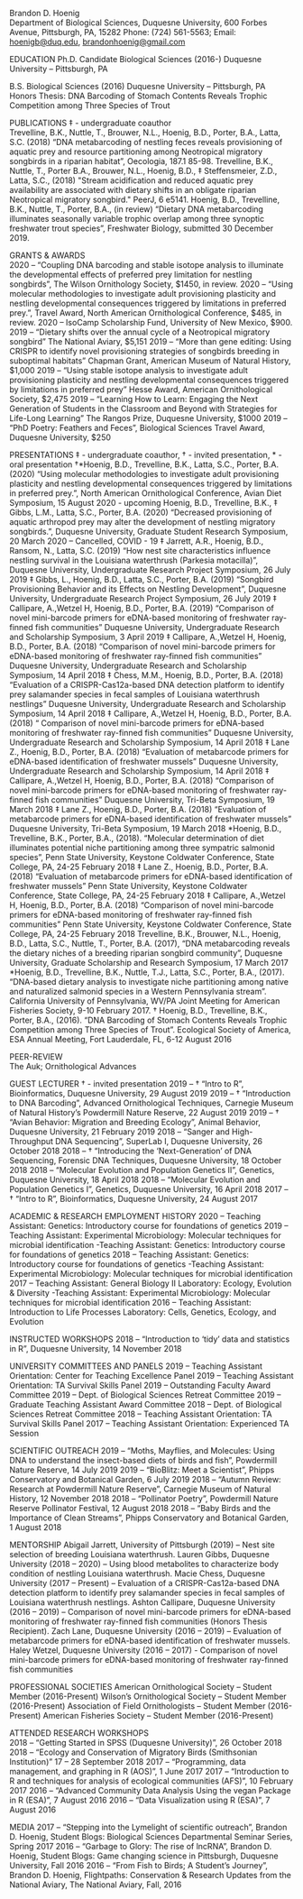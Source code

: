 Brandon D. Hoenig 				
Department of Biological Sciences, Duquesne University, 600 Forbes Avenue, Pittsburgh, PA, 15282
Phone: (724) 561-5563; Email: hoenigb@duq.edu, brandonhoenig@gmail.com 

EDUCATION
Ph.D. Candidate	Biological Sciences (2016-)
			Duquesne University – Pittsburgh, PA
				
B.S.			Biological Sciences (2016)
Duquesne University – Pittsburgh, PA
Honors Thesis: DNA Barcoding of Stomach Contents Reveals Trophic Competition among Three Species of Trout

PUBLICATIONS 							            ‡ - undergraduate coauthor	          
Trevelline, B.K., Nuttle, T., Brouwer, N.L., Hoenig, B.D., Porter, B.A., Latta, S.C. (2018) “DNA metabarcoding of nestling feces reveals provisioning of aquatic prey and resource partitioning among Neotropical migratory songbirds in a riparian habitat”, Oecologia, 187.1 85-98.
Trevelline, B.K., Nuttle, T., Porter B.A., Brouwer, N.L., Hoenig, B.D., ‡ Steffensmeier, Z.D., Latta, S.C., (2018) "Stream acidification and reduced aquatic prey availability are associated with dietary shifts in an obligate riparian Neotropical migratory songbird." PeerJ, 6 e5141.
Hoenig, B.D., Trevelline, B.K., Nuttle, T., Porter, B.A., (in review) “Dietary DNA metabarcoding illuminates seasonally variable trophic overlap among three synoptic freshwater trout species”, Freshwater Biology, submitted 30 December 2019.

GRANTS & AWARDS						             	          
2020 – “Coupling DNA barcoding and stable isotope analysis to illuminate the developmental effects of preferred prey limitation for nestling songbirds”, The Wilson Ornithology Society, $1450, in review. 
2020 – “Using molecular methodologies to investigate adult provisioning plasticity and nestling developmental consequences triggered by limitations in preferred prey.”, Travel Award, North American Ornithological Conference, $485, in review. 
2020 –   IsoCamp Scholarship Fund, University of New Mexico, $900. 
2019 – “Dietary shifts over the annual cycle of a Neotropical migratory songbird” The National Aviary, $5,151
2019 – “More than gene editing: Using CRISPR to identify novel provisioning strategies of songbirds breeding in suboptimal habitats” Chapman Grant, American Museum of Natural History, $1,000
2019 – “Using stable isotope analysis to investigate adult provisioning plasticity and nestling developmental consequences triggered by limitations in preferred prey” Hesse Award, American Ornithological Society, $2,475
2019 – “Learning How to Learn: Engaging the Next Generation of Students in the Classroom and Beyond with Strategies for Life-Long Learning” The Rangos Prize, Duquesne University, $1000
2019 – “PhD Poetry: Feathers and Feces”, Biological Sciences Travel Award, Duquesne University, $250

PRESENTATIONS   		            ‡ - undergraduate coauthor, † - invited presentation, * - oral presentation
†*Hoenig, B.D., Trevelline, B.K., Latta, S.C., Porter, B.A. (2020) “Using molecular methodologies to investigate adult provisioning plasticity and nestling developmental consequences triggered by limitations in preferred prey.”, North American Ornithological Conference, Avian Diet Symposium, 15 August 2020 - upcoming
Hoenig, B.D., Trevelline, B.K., ‡ Gibbs, L.M., Latta, S.C., Porter, B.A. (2020) “Decreased provisioning of aquatic arthropod prey may alter the development of nestling migratory songbirds.”, Duquesne University, Graduate Student Research Symposium, 20 March 2020 – Cancelled, COVID - 19
‡ Jarrett, A.R., Hoenig, B.D., Ransom, N., Latta, S.C. (2019) “How nest site characteristics influence nestling survival in the Louisiana waterthrush (Parkesia motacilla)”, Duquesne University, Undergraduate Research Project Symposium, 26 July 2019
‡ Gibbs, L., Hoenig, B.D., Latta, S.C., Porter, B.A. (2019) “Songbird Provisioning Behavior and its Effects on Nestling Development”, Duquesne University, Undergraduate Research Project Symposium, 26 July 2019
‡ Callipare, A.,Wetzel H, Hoenig, B.D., Porter, B.A. (2019) “Comparison of novel mini-barcode primers for eDNA-based monitoring of freshwater ray-finned fish communities” Duquesne University, Undergraduate Research and Scholarship Symposium, 3 April 2019
‡ Callipare, A.,Wetzel H, Hoenig, B.D., Porter, B.A. (2018) “Comparison of novel mini-barcode primers for eDNA-based monitoring of freshwater ray-finned fish communities” Duquesne University, Undergraduate Research and Scholarship Symposium, 14 April 2018
‡ Chess, M.M., Hoenig, B.D., Porter, B.A. (2018) “Evaluation of a CRISPR-Cas12a-based DNA detection platform to identify prey salamander species in fecal samples of Louisiana waterthrush nestlings” Duquesne University, Undergraduate Research and Scholarship Symposium, 14 April 2018
‡ Callipare, A.,Wetzel H, Hoenig, B.D., Porter, B.A. (2018) “ Comparison of novel mini-barcode primers for eDNA-based monitoring of freshwater ray-finned fish communities” Duquesne University, Undergraduate Research and Scholarship Symposium, 14 April 2018
‡ Lane Z., Hoenig, B.D., Porter, B.A. (2018) “Evaluation of metabarcode primers for eDNA-based identification of freshwater mussels” Duquesne University, Undergraduate Research and Scholarship Symposium, 14 April 2018
‡ Callipare, A.,Wetzel H, Hoenig, B.D., Porter, B.A. (2018) “Comparison of novel mini-barcode primers for eDNA-based monitoring of freshwater ray-finned fish communities” Duquesne University, Tri-Beta Symposium, 19 March 2018
‡ Lane Z., Hoenig, B.D., Porter, B.A. (2018) “Evaluation of metabarcode primers for eDNA-based identification of freshwater mussels” Duquesne University, Tri-Beta Symposium, 19 March 2018
*Hoenig, B.D., Trevelline, B.K., Porter, B.A., (2018). “Molecular determination of diet illuminates potential niche partitioning among three sympatric salmonid species”, Penn State University, Keystone Coldwater Conference, State College, PA, 24-25 February 2018
‡ Lane Z., Hoenig, B.D., Porter, B.A. (2018) “Evaluation of metabarcode primers for eDNA-based identification of freshwater mussels” Penn State University, Keystone Coldwater Conference, State College, PA, 24-25 February 2018
‡ Callipare, A.,Wetzel H, Hoenig, B.D., Porter, B.A. (2018) “Comparison of novel mini-barcode primers for eDNA-based monitoring of freshwater ray-finned fish communities” Penn State University, Keystone Coldwater Conference, State College, PA, 24-25 February 2018
Trevelline, B.K., Brouwer, N.L., Hoenig, B.D., Latta, S.C., Nuttle, T., Porter, B.A. (2017), “DNA metabarcoding reveals the dietary niches of a breeding riparian songbird community”, Duquesne University, Graduate Scholarship and Research Symposium, 17 March 2017
*Hoenig, B.D., Trevelline, B.K., Nuttle, T.J., Latta, S.C., Porter, B.A., (2017). “DNA-based dietary analysis to investigate niche partitioning among native and naturalized salmonid species in a Western Pennsylvania stream”. California University of Pennsylvania, WV/PA Joint Meeting for American Fisheries Society, 9-10 February 2017. 
† Hoenig, B.D., Trevelline, B.K., Porter, B.A., (2016). “DNA Barcoding of Stomach Contents Reveals Trophic Competition among Three Species of Trout”. Ecological Society of America, ESA Annual Meeting, Fort Lauderdale, FL, 6-12 August 2016

PEER-REVIEW							        
The Auk; Ornithological Advances



GUEST LECTURER								        † - invited presentation
2019 – † “Intro to R”, Bioinformatics, Duquesne University, 29 August 2019
2019 – † “Introduction to DNA Barcoding”, Advanced Ornithological Techniques, Carnegie Museum of Natural History’s Powdermill Nature Reserve, 22 August 2019 
2019 – † “Avian Behavior: Migration and Breeding Ecology”, Animal Behavior, Duquesne University, 21 February 2019
2018 – “Sanger and High-Throughput DNA Sequencing”, SuperLab I, Duquesne University, 26 October 2018
2018 – † “Introducing the ‘Next-Generation’ of DNA Sequencing, Forensic DNA Techniques, Duquesne University, 18 October 2018
2018 – “Molecular Evolution and Population Genetics II”, Genetics, Duquesne University, 18 April 2018
2018 – “Molecular Evolution and Population Genetics I”, Genetics, Duquesne University, 16 April 2018
2017 –  † “Intro to R”, Bioinformatics, Duquesne University, 24 August 2017

ACADEMIC & RESEARCH EMPLOYMENT HISTORY
2020 – Teaching Assistant: Genetics: Introductory course for foundations of genetics
2019 – Teaching Assistant: Experimental Microbiology: Molecular techniques for microbial identification
             -Teaching Assistant: Genetics: Introductory course for foundations of genetics
2018 – Teaching Assistant: Genetics: Introductory course for foundations of genetics
-Teaching Assistant: Experimental Microbiology: Molecular techniques for microbial identification 
2017 – Teaching Assistant: General Biology II Laboratory: Ecology, Evolution & Diversity
-Teaching Assistant: Experimental Microbiology: Molecular techniques for microbial identification 
2016 – Teaching Assistant: Introduction to Life Processes Laboratory: Cells, Genetics, Ecology, and Evolution

INSTRUCTED WORKSHOPS
2018 – “Introduction to ‘tidy’ data and statistics in R”, Duquesne University, 14 November 2018

UNIVERSITY COMMITTEES AND PANELS
2019 – Teaching Assistant Orientation: Center for Teaching Excellence Panel
2019 – Teaching Assistant Orientation: TA Survival Skills Panel
2019 – Outstanding Faculty Award Committee
2019 – Dept. of Biological Sciences Retreat Committee
2019 – Graduate Teaching Assistant Award Committee 
2018 – Dept. of Biological Sciences Retreat Committee
2018 – Teaching Assistant Orientation: TA Survival Skills Panel
2017 – Teaching Assistant Orientation: Experienced TA Session 

SCIENTIFIC OUTREACH
2019 – “Moths, Mayflies, and Molecules: Using DNA to understand the insect-based diets of birds and fish”, Powdermill Nature Reserve, 14 July 2019
2019 – “BioBlitz: Meet a Scientist”, Phipps Conservatory and Botanical Garden, 6 July 2019
2018 – “Autumn Review: Research at Powdermill Nature Reserve”, Carnegie Museum of Natural History, 12 November 2018
2018 – “Pollinator Poetry”, Powdermill Nature Reserve Pollinator Festival, 12 August 2018
2018 – “Baby Birds and the Importance of Clean Streams”, Phipps Conservatory and Botanical Garden, 1 August 2018





MENTORSHIP
Abigail Jarrett, University of Pittsburgh (2019) – Nest site selection of breeding Louisiana waterthrush. 
Lauren Gibbs, Duquesne University (2018 – 2020) – Using blood metabolites to characterize body condition of nestling Louisiana waterthrush. 
Macie Chess, Duquesne University (2017 – Present) – Evaluation of a CRISPR-Cas12a-based DNA detection platform to identify prey salamander species in fecal samples of Louisiana waterthrush nestlings. 
Ashton Callipare, Duquesne University (2016 – 2019) – Comparison of novel mini-barcode primers for eDNA-based monitoring of freshwater ray-finned fish communities (Honors Thesis Recipient).
Zach Lane, Duquesne University (2016 – 2019) – Evaluation of metabarcode primers for eDNA-based identification of freshwater mussels.
Haley Wetzel, Duquesne University (2016 – 2017) - Comparison of novel mini-barcode primers for eDNA-based monitoring of freshwater ray-finned fish communities

PROFESSIONAL SOCIETIES
American Ornithological Society – Student Member (2016-Present)
Wilson’s Ornithological Society – Student Member (2016-Present)
Association of Field Ornithologists – Student Member (2016-Present)
American Fisheries Society – Student Member (2016-Present) 

ATTENDED RESEARCH WORKSHOPS 							                  
2018 – “Getting Started in SPSS (Duquesne University)”, 26 October 2018
2018 – “Ecology and Conservation of Migratory Birds (Smithsonian Institution)” 17 – 28 September 2018
2017 – “Programming, data management, and graphing in R (AOS)”, 1 June 2017 
2017 – “Introduction to R and techniques for analysis of ecological communities (AFS)”, 10 February 2017
2016 – “Advanced Community Data Analysis Using the vegan Package in R (ESA)”, 7 August 2016
2016 – “Data Visualization using R (ESA)”, 7 August 2016

MEDIA
2017 – “Stepping into the Lymelight of scientific outreach”, Brandon D. Hoenig, Student Blogs: Biological Sciences Departmental Seminar Series, Spring 2017 
2016 – “Garbage to Glory: The rise of lncRNA”,  Brandon D. Hoenig, Student Blogs: Game changing science in Pittsburgh, Duquesne University, Fall 2016
2016 – “From Fish to Birds; A Student’s Journey”, Brandon D. Hoenig, Flightpaths: Conservation & Research Updates from the National Aviary, The National Aviary, Fall, 2016




